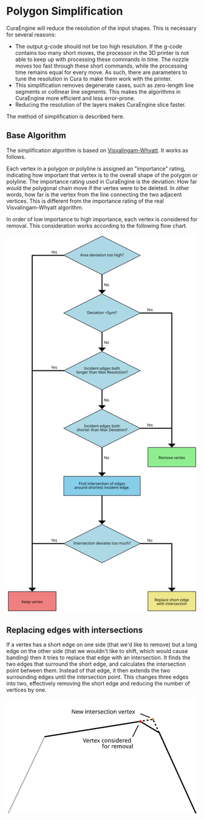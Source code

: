 Polygon Simplification
====
CuraEngine will reduce the resolution of the input shapes. This is necessary for several reasons:
* The output g-code should not be too high resolution. If the g-code contains too many short moves, the processor in the 3D printer is not able to keep up with processing these commands in time. The nozzle moves too fast through these short commands, while the processing time remains equal for every move. As such, there are parameters to tune the resolution in Cura to make them work with the printer.
* This simplification removes degenerate cases, such as zero-length line segments or collinear line segments. This makes the algorithms in CuraEngine more efficient and less error-prone.
* Reducing the resolution of the layers makes CuraEngine slice faster.

The method of simplification is described here.

Base Algorithm
----
The simplification algorithm is based on [Visvalingam-Whyatt](https://en.wikipedia.org/wiki/Visvalingam%E2%80%93Whyatt_algorithm). It works as follows.

Each vertex in a polygon or polyline is assigned an "importance" rating, indicating how important that vertex is to the overall shape of the polygon or polyline. The importance rating used in CuraEngine is the deviation: How far would the polygonal chain move if the vertex were to be deleted. In other words, how far is the vertex from the line connecting the two adjacent vertices. This is different from the importance rating of the real Visvalingam-Whyatt algorithm.

In order of low importance to high importance, each vertex is considered for removal. This consideration works according to the following flow chart.

![When to remove or keep vertices](assets/simplify_conditions.svg)

Replacing edges with intersections
----
If a vertex has a short edge on one side (that we'd like to remove) but a long edge on the other side (that we wouldn't like to shift, which would cause banding) then it tries to replace that edge with an intersection. It finds the two edges that surround the short edge, and calculates the intersection point between them. Instead of that edge, it then extends the two surrounding edges until the intersection point. This changes three edges into two, effectively removing the short edge and reducing the number of vertices by one.

![How the new intersection vertex is computed](assets/simplify_intersection.svg)